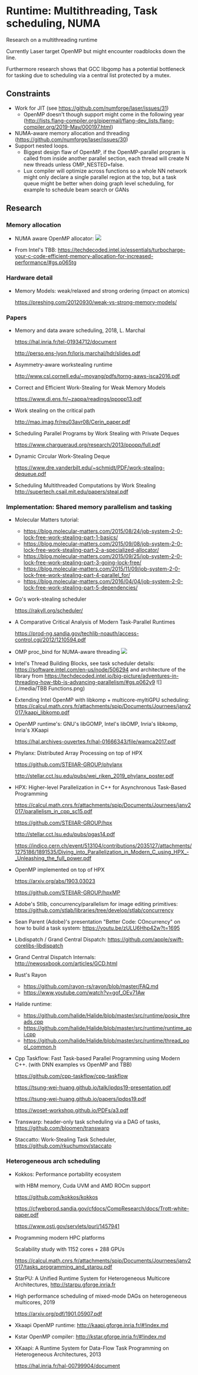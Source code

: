 # Runtime: Multithreading, Task scheduling, NUMA

Research on a multithreading runtime

Currently Laser target OpenMP but might
encounter roadblocks down the line.

Furthermore research shows that GCC libgomp has a potential bottleneck for tasking due to scheduling via a central list protected by a mutex.

## Constraints

- Work for JIT (see https://github.com/numforge/laser/issues/31)
  - OpenMP doesn't though support might come in the following year (http://lists.flang-compiler.org/pipermail/flang-dev_lists.flang-compiler.org/2019-May/000197.html)
- NUMA-aware memory allocation and threading (https://github.com/numforge/laser/issues/30)
- Support nested loops.
  - Biggest design flaw of OpenMP, if the OpenMP-parallel program is called from inside another parallel section, each thread will create N new threads unless OMP_NESTED=false.
  - Lux compiler will optimize across functions so a whole NN network might only declare a single parallel region at the top, but a task queue might be better when doing graph level scheduling, for example to schedule beam search or GANs

## Research

### Memory allocation

- NUMA aware OpenMP allocator:
  ![](./media/omp_numa_alloc.png)

- From Intel's TBB: https://techdecoded.intel.io/essentials/turbocharge-your-c-code-efficient-memory-allocation-for-increased-performance/#gs.p065tg

### Hardware detail

- Memory Models: weak/relaxed and strong ordering (impact on atomics)

  https://preshing.com/20120930/weak-vs-strong-memory-models/

### Papers

- Memory and data aware scheduling, 2018, L. Marchal

  https://hal.inria.fr/tel-01934712/document

  http://perso.ens-lyon.fr/loris.marchal/hdr/slides.pdf

- Asymmetry-aware workstealing runtime

  http://www.csl.cornell.edu/~moyang/pdfs/torng-aaws-isca2016.pdf

- Correct and Efficient Work-Stealing for Weak Memory Models

  https://www.di.ens.fr/~zappa/readings/ppopp13.pdf

- Work stealing on the critical path

  http://mao.imag.fr/reu03avr08/Cerin_paper.pdf

- Scheduling Parallel Programs by
Work Stealing with Private Deques

  https://www.chargueraud.org/research/2013/ppopp/full.pdf

- Dynamic Circular Work-Stealing Deque

  https://www.dre.vanderbilt.edu/~schmidt/PDF/work-stealing-dequeue.pdf

- Scheduling Multithreaded Computations by Work Stealing
  http://supertech.csail.mit.edu/papers/steal.pdf

### Implementation: Shared memory parallelism and tasking

- Molecular Matters tutorial:

  - https://blog.molecular-matters.com/2015/08/24/job-system-2-0-lock-free-work-stealing-part-1-basics/
  - https://blog.molecular-matters.com/2015/09/08/job-system-2-0-lock-free-work-stealing-part-2-a-specialized-allocator/
  - https://blog.molecular-matters.com/2015/09/25/job-system-2-0-lock-free-work-stealing-part-3-going-lock-free/
  - https://blog.molecular-matters.com/2015/11/09/job-system-2-0-lock-free-work-stealing-part-4-parallel_for/
  - https://blog.molecular-matters.com/2016/04/04/job-system-2-0-lock-free-work-stealing-part-5-dependencies/

- Go's work-stealing scheduler

  https://rakyll.org/scheduler/

- A Comparative Critical Analysis of Modern Task-Parallel Runtimes

  https://prod-ng.sandia.gov/techlib-noauth/access-control.cgi/2012/1210594.pdf

- OMP proc_bind for NUMA-aware threading
  ![](./media/omp_proc_bind.png)

- Intel's Thread Building Blocks, see task scheduler details: https://software.intel.com/en-us/node/506294
  and architecture of the library from https://techdecoded.intel.io/big-picture/adventures-in-threading-how-tbb-is-advancing-parallelism/#gs.p062y9
  ![](./media/TBB Functions.png)

- Extending Intel OpenMP with libkomp + multicore-myltiGPU scheduling:
  https://calcul.math.cnrs.fr/attachments/spip/Documents/Journees/janv2017/kaapi_libkomp.pdf

- OpenMP runtime's: GNU's libGOMP, Intel's libOMP, Inria's libkomp, Inria's XKaapi

  https://hal.archives-ouvertes.fr/hal-01666343/file/wamca2017.pdf

- Phylanx: Distributed Array Processing on top of HPX

  https://github.com/STEllAR-GROUP/phylanx

  http://stellar.cct.lsu.edu/pubs/wei_riken_2019_phylanx_poster.pdf

- HPX: Higher-level Parallelization in C++ for Asynchronous
Task-Based Programming

  https://calcul.math.cnrs.fr/attachments/spip/Documents/Journees/janv2017/parallelism_in_cpp_sc15.pdf

  https://github.com/STEllAR-GROUP/hpx

  http://stellar.cct.lsu.edu/pubs/pgas14.pdf

  https://indico.cern.ch/event/513104/contributions/2035127/attachments/1275186/1891535/Diving_into_Parallelization_in_Modern_C_using_HPX_-_Unleashing_the_full_power.pdf

- OpenMP implemented on top of HPX

  https://arxiv.org/abs/1903.03023

  https://github.com/STEllAR-GROUP/hpxMP

- Adobe's Stlib, concurrency/parallelism for image editing primitives: https://github.com/stlab/libraries/tree/develop/stlab/concurrency
- Sean Parent (Adobe)'s presentation "Better Code: COncurrency" on how to build a task system: https://youtu.be/zULU6Hhp42w?t=1695

- Libdispatch / Grand Central Dispatch: https://github.com/apple/swift-corelibs-libdispatch

- Grand Central Dispatch Internals: http://newosxbook.com/articles/GCD.html

- Rust's Rayon
  - https://github.com/rayon-rs/rayon/blob/master/FAQ.md
  - https://www.youtube.com/watch?v=gof_OEv71Aw

- Halide runtime:
  - https://github.com/halide/Halide/blob/master/src/runtime/posix_threads.cpp
  - https://github.com/halide/Halide/blob/master/src/runtime/runtime_api.cpp
  - https://github.com/halide/Halide/blob/master/src/runtime/thread_pool_common.h

- Cpp Taskflow: Fast Task-based Parallel Programming using Modern C++. (with DNN examples vs OpenMP and TBB)

  https://github.com/cpp-taskflow/cpp-taskflow

  https://tsung-wei-huang.github.io/talk/ipdps19-presentation.pdf

  https://tsung-wei-huang.github.io/papers/ipdps19.pdf

  https://woset-workshop.github.io/PDFs/a3.pdf

- Transwarp: header-only task scheduling via a DAG of tasks, https://github.com/bloomen/transwarp

- Staccatto: Work-Stealing Task Scheduler, https://github.com/rkuchumov/staccato


### Heterogeneous arch scheduling

- Kokkos: Performance portability ecosystem

  with HBM memory, Cuda UVM and AMD ROCm support

  https://github.com/kokkos/kokkos

  https://cfwebprod.sandia.gov/cfdocs/CompResearch/docs/Trott-white-paper.pdf

  https://www.osti.gov/servlets/purl/1457941

- Programming modern HPC platforms

  Scalability study with 1152 cores + 288 GPUs

  https://calcul.math.cnrs.fr/attachments/spip/Documents/Journees/janv2017/tasks_programming_and_starpu.pdf

- StarPU: A Unified Runtime System for Heterogeneous Multicore Architectures, http://starpu.gforge.inria.fr

- High performance scheduling of mixed-mode DAGs on heterogeneous multicores, 2019

  https://arxiv.org/pdf/1901.05907.pdf

- Xkaapi OpenMP runtime: http://kaapi.gforge.inria.fr/#!index.md

- Kstar OpenMP compiler: http://kstar.gforge.inria.fr/#!index.md

- XKaapi: A Runtime System for Data-Flow Task
  Programming on Heterogeneous Architectures, 2013

  https://hal.inria.fr/hal-00799904/document
